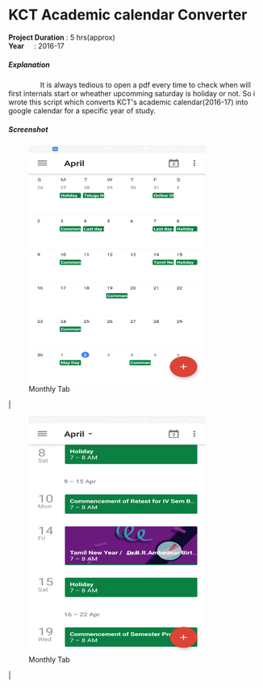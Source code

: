 # KCT Academic calendar Converter

**Project Duration** : 5 hrs(approx)  
**Year**&nbsp;&nbsp;&nbsp;&nbsp; : 2016-17 
##### Explanation  
   <p>&nbsp;&nbsp;&nbsp;&nbsp;&nbsp;&nbsp;&nbsp;&nbsp;&nbsp;&nbsp;&nbsp;&nbsp;&nbsp;&nbsp;&nbsp;&nbsp;It is always tedious to open a pdf every time to check when will first internals start or wheather upcomming saturday is holiday or not. So i wrote this script which converts KCT's academic calendar(2016-17) into google calendar for a specific year of study.</p>

##### Screenshot  
<figure>
  <img src="https://github.com/Ajithkumarsekar/KCT-Academic-calendar-Converter/blob/master/Pictures/calendar_monthly.png?raw=true" title="Monthly Tab Overview" width="350" height="470">
  <figcaption>Monthly Tab</figcaption>
</figure>
|
<figure>
	<img src="https://raw.githubusercontent.com/Ajithkumarsekar/KCT-Academic-calendar-Converter/master/Pictures/calendar_schedule.png" title="Monthly Tab Overview" width="350" height="470">
  <figcaption>Monthly Tab</figcaption>
</figure>
|

    
